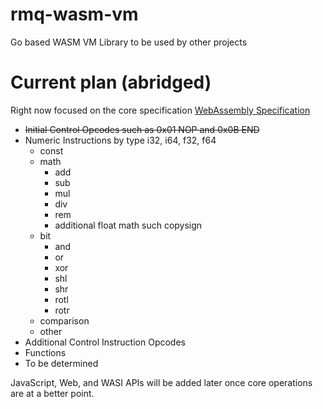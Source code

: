 # rmq-wasm-vm
Go based WASM VM Library to be used by other projects

# Current plan \(abridged\)
Right now focused on the core specification [WebAssembly Specification](https://webassembly.github.io/spec/core/)
* <del>Initial Control Opcodes such as 0x01 NOP and 0x0B END</del>
* Numeric Instructions by type i32, i64, f32, f64
    - const
    - math
        + add
        + sub
        + mul
        + div
        + rem
        + additional float math such copysign
    - bit
        + and
        + or
        + xor
        + shl
        + shr
        + rotl
        + rotr
    - comparison
    - other
* Additional Control Instruction Opcodes
* Functions
* To be determined

JavaScript, Web, and WASI APIs will be added later once core operations are at a better point.
